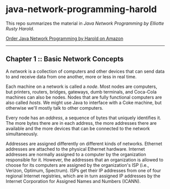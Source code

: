 # java-network-programming-harold

This repo summarizes the material in _Java Network Programming by Elliotte Rusty Harold_.

[Order Java Network Programming by Harold on Amazon](https://www.amazon.com/Network-Programming-Elliotte-Rusty-Harold/dp/1449357679)
___
## Chapter 1 :: Basic Network Concepts

A _network_ is a collection of computers and other devices that can send data to and receive data from one another, more or less
in real time.

Each machine on a network is called a _node_. Most nodes are computers, but printers, routers, bridges, gateways, dumb terminals,
and Coca-Cola machines can also be nodes. Nodes that are fully functional computers are also called _hosts_. We might use Java
to interface with a Coke machine, but otherwise we'll mostly talk to other computers.

Every node has an _address_, a sequence of bytes that uniquely identifies it. The more bytes there are in each address, the more
addresses there are available and the more devices that can be connected to the network simultaneously.

Addresses are assigned differently on different kinds of networks. Ethernet addresses are attached to the physical Ethernet hardware.
Internet addresses are normally assigned to a computer by the organization responsible for it. However,
the addresses that an organization is allowed to choose for its computers are assigned by the organization's ISP (i.e., Verizon, Optimum, Spectrum).
ISPs get their IP addresses from one of four regional Internet registries, which are in turn assigned IP addresses by the
Internet Corporation for Assigned Names and Numbers (ICANN).

